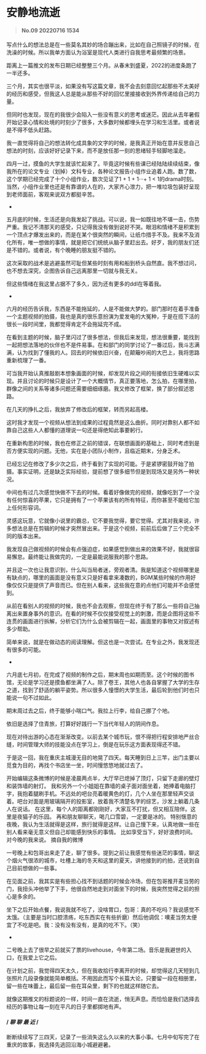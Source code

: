 # 安静地流逝

>#### No.09 20220716 1534

写点什么的想法总是在一些莫名其妙的场合蹦出来，比如在自己照镜子的时候，在洗澡的时候。所以我单方面认为浴室是现代人类进行自我思考最频繁的场景。

距离上一篇推文的发布日期已经整整三个月。从春末到盛夏，2022的进度条跑了一半还多。


 

三个月，其实也很平淡，如果没有写这篇文章，我不会去刻意回忆起那些不太美好的经历和感受，但我这人总是能从那些不好的回忆里接接收到外界传递给自己的力量。



但同时也发现，现在的我很少会陷入一些没有意义的思考或迷茫。因此从去年暑假开始记录心情和处境的时刻少了很多，大多数时候都埋头在学习和生活里。或者说是不得不低头赶路。



我一直觉得将自己的想法转化成具象的文字的时候，是我真正开始在意并反思自己想法的时刻，应该好好记录下来，而不是放任那一刻的思绪轻手轻脚地溜走。


四月一过，摸鱼的大学生就该忙起来了。毕竟这时候有些课已经陆陆续续结束，像我所在的论文专业（划掉）文科专业，各种论文报告小组作业追着人跑。数了数，这个学期已经完成了十个小组作业，数次见证了1 + 1 + 1···+ 1 < 1的drama时刻。当然，小组作业里也还是有靠谱的人在的，大家齐心泄力，把一堆垃圾包装好呈现到老师面前，客观来说双方都挺辛苦。

-

五月底的时候，生活还是向我发起了挑战。可以说，我一如既往地不堪一击，伤势严重。我记不清那天的感受，只记得我没有做到说好不哭。眼泪和情绪不是积累到一个顶点才爆发出来的，而是在某个很突然的瞬间，让纸巾措手不及。我来不及消化所有，唯一想做的事情，就是把它们统统从脑子里赶出去。好歹，我的朋友们还是不错的。或者说，有个晚睡的朋友挺不错的。



 


这次采取的战术是逃避虽然可耻但某些时刻有用和船到桥头自然直。我不想过问，也不想去深究，企图告诉自己远离那里一切就与我无关。



但这些情绪在我这里占据不了多久，因为还有更多的ddl在等着我。



-

六月的经历告诉我，东西是不能拖延的，人是不能做大梦的。部门那时在着手准备一个主题视频的拍摄，我也是真的很乐意扮演为爱发电的大冤种，于是在揽下活的很长一段时间里，我都觉得肯定不会拖延完不成。



在看到主题的时候，脑子里闪过了很多想法，但我后来发现，想法很重要，能找到一起把想法落地的伙伴也不是件易事。在和部门的同学讨论了一番过后，我斗志满满，认为找到了懂我的人。回去的时候依旧兴奋，在颠簸吵闹的大巴上，我将思路重新梳理了一番。



可当我开始认真推敲剧本想象画面的时候，却发现片段之间的衔接依旧生硬难以实现。并且讨论的时候只是设计了一个大概情节，真正要落地，怎么拍，在哪里拍，群像之间的关系等诸多问题还需要细细琢磨。我又修改了框架，换了部分叙述思路。



在几天的挣扎之后，我放弃了修改后的框架，转而另起高楼。



这时我才发现一个视频从想法到成果的过程竟然是这么曲折。同时对靠别人都不如靠自己这些人人都懂的道理说一句还是得绝知此事要躬行。



在重新构思的时候，我也在修正之前的错误，在联想画面的基础上，同时考虑到是否方便实现的问题。无他，实在是小团队小制作，且临近期末，分身乏术。



已经忘记在修改了多少次之后，终于看到了实现的可能。于是紧锣密鼓开始了拍摄。事实证明，还是缺乏实际经验，提前想了很多细节但是到现场又是另外一种状况。



中间也有过几次感觉快做不下去的时候。看着好像做完的视频，就像吃到了一个没有任何惊喜的苹果，它只是拥有了一个苹果该有的所有特征，而你甚至不能给它加上任何形容词。



灵感这玩意，它就像小说里的霸总，它不要我觉得，要它觉得。尤其对我来说，许多想法总是在剪辑的时候才突然冒出来。于是这个视频，前前后后做了三个完全不同的版本出来。



我发现自己做视频的时候会有点强迫症，如果感觉到做出来的效果不好，我就很容易懈怠。最终能让我做完的，一定是最能说服我的那个思路。



并且这一次也让我意识到，什么叫当局者迷，旁观者清。我是知道这个视频哪里是有缺点的，哪里的画面是没有意义只是好看拿来凑数的，BGM某些时候的作用好像仅仅只是提供了声音而已。但在别人看来，这些我在意的点他们可能并不会感觉到。



从前在看别人的视频的时候，我也不会去观察，但现在终于有了那么一些将自己抽离出来置身事外的意识。在看的时候不仅仅接受视觉上的刺激，而是企图将这些不连贯的画面进行拆解，分析它们为什么会被剪辑在一起，画面里的事物又对叙述有多少帮助。



简单来说，就是在做动态的阅读理解。但这也是一次尝试。在专业之外，我发现还有很多的可能。



-


六月底七月初，在完成了视频的制作之后，期末周也如期而至。这个时候的图书馆，无论是学习还是摸鱼都坐满了人。除了卷王，其他人也各自掌握了大学的生存之道，找到了舒适的躺平姿势。所以很多人憧憬的大学生活，最后轮到他们时也只能说一句不过如此。



期末周过去之后，终于能够小喘口气。我拉上行李，给自己挪了个地。

 


依旧是选择了住青旅，打算好好践行一下当代年轻人的阴间作息。



现在对待出游的心态在渐渐改变。以前去某个城市玩，恨不得把行程安排地严丝合缝，时间管理大师的技能没点在学习上，倒是在玩乐这方面表现得还不错。



于是这一回，我在重庆主城漫无目的地晃了四天。每天睡到日上三竿，出门主要以觅食为目的，再找个书店坐一坐，时间慢悠悠地就过去了。

开始编辑这条微博的时候是凌晨两点半，大厅早已熄掉了顶灯，只留下走廊的壁灯和装饰墙的射灯。
我和另外一个小姐姐在靠墙的桌子面对面坐着，她捧着电脑打字，我抱着腿刷手机。不远处的吧台亮着暖黄色的灯，几个人坐在那里轻声交谈着。吧台对面是用玻璃隔开的投影室，放着我不清楚名字的综艺，沙发上躺着几条人在说话。
在这里，每个人的距离都刚刚好，大家互不打扰，但又相互陪伴。这里是夜猫子的乐园。 
再和朋友聊聊天，喝几口雪碧，一定要是冰的。 
特别惬意的夜晚，我认为生活就得是这样，旅行就得是这样。让自己慢下来，认真地做一些在别人看来毫无意义但自己却能感到快乐的事情。 
比如享受当下，好好浪费时间。对今晚的我来说。
摘自我的微博
 


一号晚上和包哥出来走了走，聊了很多。提到之前让我感觉有些迷茫的事情，聊这个烟火气很浓的城市，吐槽上海的冬天和这里的夏天，讲他接到的约拍，还说到自己目前想做的一些事。

 

在见面之前，我其实是有些担心找不到话题的时候会冷场，但在包哥推开麦当劳的门，我扭头冲他举了下手，他很自然地走到对面坐下的时候，我突然觉得之前的担心是多余的。

 

坐下之后开始点餐，我说我就不吃了，没啥胃口，包哥：真的不吃吗？我说感觉不太饿。（主要是当时口腔溃疡，吃东西实在有些折磨）然后他调侃：噢麦当劳太便宜了不吃是吧。我：没有没有没有，是真的吃不下。（笑）

-

二号晚上去了很早之前就买了票的livehouse，今年第二场。音乐是我避世的入口，在我爱上它之后。


 

 


在计划之前，我觉得四天太久，但在我收拾行李离开的时候，却觉得这几天短到几张照片几段录像就能简单概括。不用因此而写个长篇大论，只要留一段在相册里，留一些在味蕾上，最后留一些在耳朵里，剩下的也就这样随它去。



就像这期推文的标题说的一样，时间一直在流逝，悄无声息。而恰恰是我们选择去经历的事物让每一刻在平凡的日子里都掷地有声。





#### / *聊 聊 最 近* /

断断续续写了三四天，记录了一些消失这么久以来的大事小事。七月中旬写完了在重庆的故事，我选择先逃回沿海小城避避暑。
